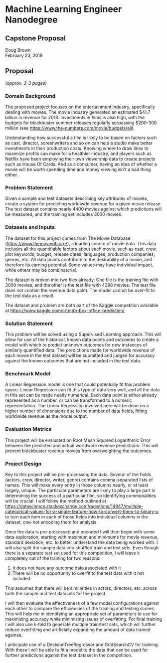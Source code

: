 # Machine Learning Engineer Nanodegree
## Capstone Proposal
Doug Brown  
February 23, 2019

## Proposal
_(approx. 2-3 pages)_

### Domain Background
The proposed project focuses on the entertainment industry, specifically dealing with movies. The movie industry generated an estimated $41.7 billion in revenue for 2018. Investments in films is also high, with the budgets for blockbuster summer releases regularly surpassing $200-300 million (see https://www.the-numbers.com/movie/budgets/all).

Understanding how successful a film is likely to be based on factors such as cast, director, screenwriters and so on can help a studio make better investments in their production costs. Knowing where to draw lines to maximize profits can make for a healthier industry, and players such as Netflix have been employing their own viewership data to create projects such as House Of Cards. And as a consumer, having an idea of whether a movie will be worth spending time and money viewing isn't a bad thing either.

### Problem Statement
Given a sample and test datasets describing key attributes of movies, create a system for predicting worldiwde revenue for a given movie release. The test dataset contains nearly 4400 movies against which predictions will be measured, and the training set includes 3000 movies.

### Datasets and Inputs
The dataset for this project comes from The Movie Database (https://www.themoviedb.org/), a leading source of movie data. This data includes all the quantifiable factors about each movie, such as cast, crew, plot keywords, budget, release dates, languages, production companies, genres, etc. All data points contribute to the desirability of a movie, and therefore its earning potential. Some values may have individual impact, while others may be combinatorial.

The dataset is broken into two files already. One file is the training file with 3000 movies, and the other is the test file with 4398 movies. The test file does not contain the revenue data point. The model cannot be over-fit to the test data as a result.

The dataset and problem are both part of the Kaggle competition available at https://www.kaggle.com/c/tmdb-box-office-prediction/

### Solution Statement
This problem will be solved using a Supervised Learning approach. This will allow for use of the historical, known data points and outcomes to create a model with which to predict unknown outcomes for new instances of similarly quantified data. The predictions made for worldwide revenue of each movie in the test dataset will be submitted and judged for accuracy against the known outcomes that are not included in the test data.

### Benchmark Model
A Linear Regression model is one that could potentially fit this problem space. Linear Regression can fit this type of data very well, and all the data in this set can be made neatly numerical. Each data point is either already represented as a number, or can be transformed to a numeric representation. The Linear Regression involved here will be done on a higher number of dimensions due to the number of data fields, fitting worldwide revenue as the model output.

### Evaluation Metrics
This project will be evaluated on Root Mean Squared Logarithmic Error between the predicted and actual worldwide revenue predictions. This will prevent blockbuster revenue movies from overweighting the outcomes.

### Project Design
Key to this project will be pre-processing the data. Several of the fields (actors, crew, director, writer, genre) contains comma-separated lists of names. This will make every entry in those columns nearly, or at least largely, unique. The particular parameters are likely to play a large part in determining the success of a particular film, so identifying commonalities will be crucial. I will follow the method outlined at https://datascience.stackexchange.com/questions/14847/multiple-categorical-values-for-a-single-feature-how-to-convert-them-to-binary-u to turn each item in each of those fields into individual columns in the dataset, one-hot encoding them for analysis.

Once the data is pre-processed and encoded I will then begin with some data exploration, starting with maximum and minimums for movie revenue, standard deviation, etc. to better understand the data being worked with. I will also split the sample data into shuffled train and test sets. Even though there is a separate test set used for this competition, I will leave it completely out of the training for two reasons:

1. It does not have any outcome data associated with it
2. There will be no opportunity to overfit to the test data with it not included

This assumes that there will be similarities in actors, directors, etc. across both the sample and test datasets for the project.

I will then evaluate the effectiveness of a few model configurations against each other to compare the efficiencies of the training and testing scores. This will help me in identifying an appropriate set of parameters to use for maximizing accuracy while minimizing issues of overfitting. For final training I will also use k-fold to generate multiple train/test sets, which will further reduce overfitting and artificially expanding the amount of data trained againse.

I anticipate use of a DecisionTreeRegressor and GridSearchCV for training. With these I will be able to fit a model to the data that can be used for further predictions against the test dataset in the competition.
